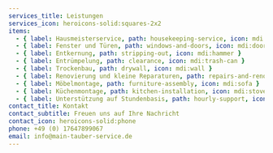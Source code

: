 ```yaml
---
services_title: Leistungen
services_icon: heroicons-solid:squares-2x2
items:
  - { label: Hausmeisterservice, path: housekeeping-service, icon: mdi:hammer-wrench }
  - { label: Fenster und Türen, path: windows-and-doors, icon: mdi:door }
  - { label: Entkernung, path: stripping-out, icon: mdi:hammer }
  - { label: Entrümpelung, path: clearance, icon: mdi:trash-can }
  - { label: Trockenbau, path: drywall, icon: mdi:wall }
  - { label: Renovierung und kleine Reparaturen, path: repairs-and-renovation, icon: mdi:toolbox }
  - { label: Möbelmontage, path: furniture-assembly, icon: mdi:sofa }
  - { label: Küchenmontage, path: kitchen-installation, icon: mdi:stove }
  - { label: Unterstützung auf Stundenbasis, path: hourly-support, icon: mdi:clock-outline }
contact_title: Kontakt
contact_subtitle: Freuen uns auf Ihre Nachricht
contact_icon: heroicons-solid:phone
phone: +49 (0) 17647899067
email: info@main-tauber-service.de
---
```

